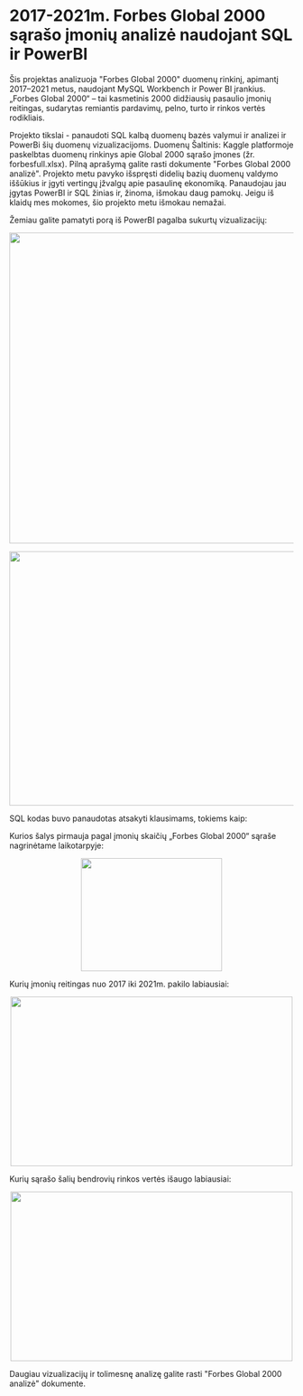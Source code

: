 # 2017-2021m. Forbes Global 2000 sąrašo įmonių analizė naudojant SQL ir PowerBI

Šis projektas analizuoja "Forbes Global 2000" duomenų rinkinį, apimantį 2017–2021 metus, naudojant MySQL Workbench ir Power BI įrankius. „Forbes Global 2000“ – tai kasmetinis 2000 didžiausių pasaulio įmonių reitingas, sudarytas remiantis pardavimų, pelno, turto ir rinkos vertės rodikliais.

Projekto tikslai - panaudoti SQL kalbą duomenų bazės valymui ir analizei ir PowerBi šių duomenų vizualizacijoms. Duomenų Šaltinis: Kaggle platformoje paskelbtas duomenų rinkinys apie Global 2000 sąrašo įmones (žr. forbesfull.xlsx). Pilną aprašymą galite rasti dokumente "Forbes Global 2000 analizė".
Projekto metu pavyko išspręsti didelių bazių duomenų valdymo iššūkius ir įgyti vertingų įžvalgų apie pasaulinę ekonomiką. Panaudojau jau įgytas PowerBI ir SQL žinias ir, žinoma, išmokau daug pamokų. Jeigu iš klaidų mes mokomes, šio projekto metu išmokau nemažai.

Žemiau galite pamatyti porą iš PowerBI pagalba sukurtų vizualizacijų:
<p align="center">
<img src = "https://github.com/user-attachments/assets/ffb5276c-5f94-4f12-a364-9c5dc13ff0e6" width="1050" height="550">
</p>
<p align="center">
<img src = "https://github.com/user-attachments/assets/5db44f41-4a4e-4c5e-8e9a-493639a795ed" width="800" height="450">
</p>

SQL kodas buvo panaudotas atsakyti klausimams, tokiems kaip:

Kurios šalys pirmauja pagal įmonių skaičių „Forbes Global 2000“ sąraše nagrinėtame laikotarpyje:
<p align="center">
<img src = "https://github.com/user-attachments/assets/a1ca2f07-5fe8-4c61-99a0-d9daffd24ef9" width="250" height="200">
</p>
Kurių įmonių reitingas nuo 2017 iki 2021m. pakilo labiausiai:
<p align="center">
<img src = "https://github.com/user-attachments/assets/5d44b00e-6128-449b-b202-1b50a1f9e22d" width="500" height="300">
</p>
Kurių sąrašo šalių bendrovių rinkos vertės išaugo labiausiai:
<p align="center">
<img src = "https://github.com/user-attachments/assets/477139cf-17e2-450f-9c22-51a45e369cb9" width="500" height="300">
</p>
Daugiau vizualizacijų ir tolimesnę analizę galite rasti "Forbes Global 2000 analizė" dokumente.
